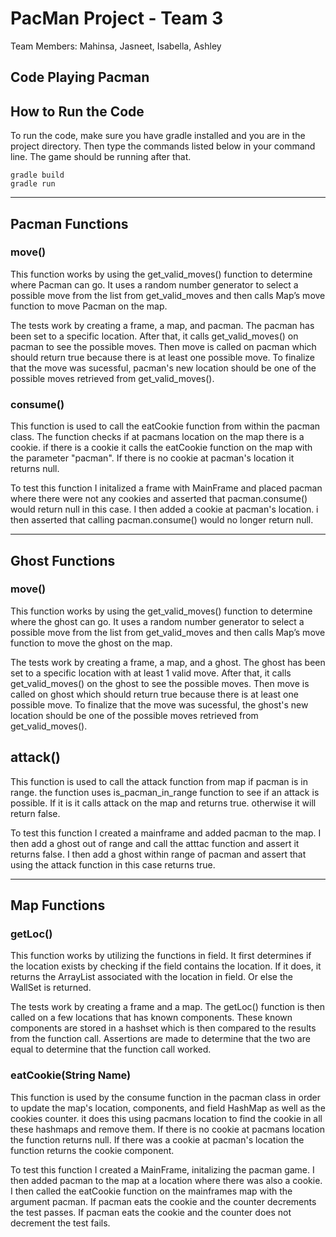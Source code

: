 # PacMan Project - Team 3
Team Members: Mahinsa, Jasneet, Isabella, Ashley

## Code Playing Pacman

## How to Run the Code
To run the code, make sure you have gradle installed and you are in the project directory. Then type the commands listed below in your command line. The game should be running after that.

```
gradle build
gradle run
```
---
## Pacman Functions

### move()
This function works by using the get_valid_moves() function to determine where Pacman can go. It uses a random number generator to select a possible move from the list from get_valid_moves and then calls Map’s move function to move Pacman on the map.

The tests work by creating a frame, a map, and pacman. The pacman has been set to a specific location. After that, it calls get_valid_moves() on pacman to see the possible moves. Then move is called on pacman which should return true because there is at least one possible move. To finalize that the move was sucessful, pacman's new location should be one of the possible moves retrieved from get_valid_moves().

### consume()
This function is used to call the eatCookie function from within the pacman class. The function checks if at pacmans location on the map there is a cookie. if there is a cookie it calls the eatCookie function on the map with the parameter "pacman". If there is no cookie at pacman's location it returns null.

To test this function I initalized a frame with MainFrame and placed pacman where there were not any cookies and asserted that pacman.consume() would return null in this case. I then added a cookie at pacman's location. i then asserted that calling pacman.consume() would no longer return null.

---
## Ghost Functions

### move()
This function works by using the get_valid_moves() function to determine where the ghost can go. It uses a random number generator to select a possible move from the list from get_valid_moves and then calls Map’s move function to move the ghost on the map.

The tests work by creating a frame, a map, and a ghost. The ghost has been set to a specific location with at least 1 valid move. After that, it calls get_valid_moves() on the ghost to see the possible moves. Then move is called on ghost which should return true because there is at least one possible move. To finalize that the move was sucessful, the ghost's new location should be one of the possible moves retrieved from get_valid_moves().

## attack()
This function is used to call the attack function from map if pacman is in range. the function uses is_pacman_in_range function to see if an attack is possible. If it is it calls attack on the map and returns true. otherwise it will return false.

To test this function I created a mainframe and added pacman to the map. I then add a ghost out of range and call the atttac function and assert it returns false. I then add a ghost within range of pacman and assert that using the attack function in this case returns true. 

---
## Map Functions
### getLoc()
This function works by utilizing the functions in field. It first determines if the location exists by checking if the field contains the location. If it does, 
it returns the ArrayList associated with the location in field. Or else the WallSet is returned.

The tests work by creating a frame and a map. The getLoc() function is then called on a few locations that has known components. These known components are stored in a hashset which is then compared to the results from the function call. Assertions are made to determine that the two are equal to determine that the function call worked.

### eatCookie(String Name)
This function is used by the consume function in the pacman class in order to update the map's location, components, and field HashMap as well as the cookies counter. it does this using pacmans location to find the cookie in all these hashmaps and remove them. If there is no cookie at pacmans location the function returns null. If there was a cookie at pacman's location the function returns the cookie component. 

To test this function I created a MainFrame, initalizing the pacman game. I then added pacman to the map at a location where there was also a cookie. I then called the eatCookie function on the mainframes map with the argument pacman. If pacman eats the cookie and the counter decrements the test passes. If pacman eats the cookie and the counter does not decrement the test fails.
